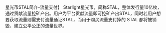 星光币STAL简介-流量支付】
Starlight星光币，简称STAL，整体发行量10亿枚，通过贡献流量挖矿产出。用户为平台贡献流量即可挖矿产出STAL，同时若用户想要获取流量则需支付流量通证STAL，而用于购买流量支付掉的 STAL 都将被销毁，建立公平公正的流量世界。
